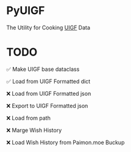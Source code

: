 # PyUIGF

The Utility for Cooking [UIGF](https://uigf.org/en/) Data

# TODO

✅ Make UIGF base dataclass

✅ Load from UIGF Formatted dict

❌ Load from UIGF Formatted json

❌ Export to UIGF Formatted json

❌ Load from path

❌ Marge Wish History

❌ Load Wish History from Paimon.moe Buckup